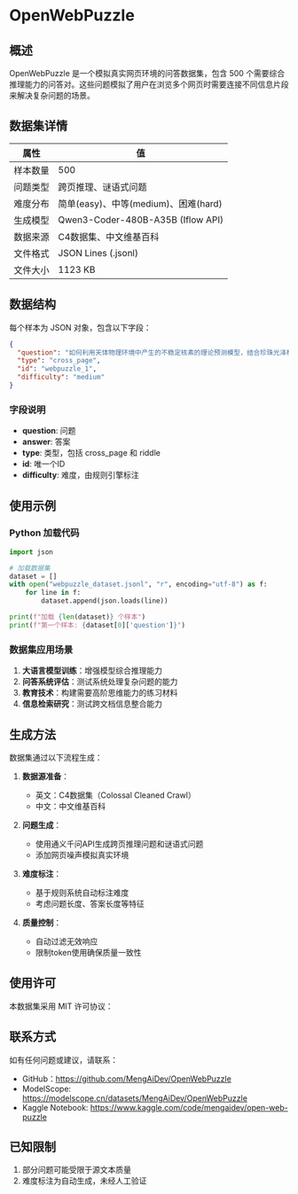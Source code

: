 # OpenWebPuzzle

## 概述

OpenWebPuzzle 是一个模拟真实网页环境的问答数据集，包含 500 个需要综合推理能力的问答对。这些问题模拟了用户在浏览多个网页时需要连接不同信息片段来解决复杂问题的场景。

## 数据集详情

| 属性 | 值 |
|------|----|
| 样本数量 | 500 |
| 问题类型 | 跨页推理、谜语式问题 |
| 难度分布 | 简单(easy)、中等(medium)、困难(hard) |
| 生成模型 | Qwen3-Coder-480B-A35B (Iflow API) |
| 数据来源 | C4数据集、中文维基百科 |
| 文件格式 | JSON Lines (.jsonl) |
| 文件大小 | 1123 KB |

## 数据结构

每个样本为 JSON 对象，包含以下字段：

```json
{
  "question": "如何利用天体物理环境中产生的不稳定核素的理论预测模型，结合珍珠光泽材料的特性，设计出既符合核反应稳定性要求又具备优雅珠宝美学的新型材料？",      "answer": "通过理论模型预测核反应产生的稳定核素的物理特性（如耐久性与光学性质），将其与珍珠光泽的柔和质感及金属材料的工艺结合，可开发出兼具科学稳定性与美学价值的珠宝。需平衡核素的实验验证需求与珠宝设计的简约风格，确保材料在极端环境下的稳定性同时满足优雅外观的需求。",
  "type": "cross_page",
  "id": "webpuzzle_1",
  "difficulty": "medium"
}
```

### 字段说明

- **question**: 问题
- **answer**: 答案
- **type**: 类型，包括 cross_page 和 riddle
- **id**: 唯一个ID
- **difficulty**: 难度，由规则引擎标注

## 使用示例

### Python 加载代码

```python
import json

# 加载数据集
dataset = []
with open("webpuzzle_dataset.jsonl", "r", encoding="utf-8") as f:
    for line in f:
        dataset.append(json.loads(line))

print(f"加载 {len(dataset)} 个样本")
print(f"第一个样本: {dataset[0]['question']}")
```

### 数据集应用场景

1. **大语言模型训练**：增强模型综合推理能力
2. **问答系统评估**：测试系统处理复杂问题的能力
3. **教育技术**：构建需要高阶思维能力的练习材料
4. **信息检索研究**：测试跨文档信息整合能力

## 生成方法

数据集通过以下流程生成：

1. **数据源准备**：
   - 英文：C4数据集（Colossal Cleaned Crawl）
   - 中文：中文维基百科
   
2. **问题生成**：
   - 使用通义千问API生成跨页推理问题和谜语式问题
   - 添加网页噪声模拟真实环境

3. **难度标注**：
   - 基于规则系统自动标注难度
   - 考虑问题长度、答案长度等特征

4. **质量控制**：
   - 自动过滤无效响应
   - 限制token使用确保质量一致性

## 使用许可

本数据集采用 MIT 许可协议：

## 联系方式

如有任何问题或建议，请联系：
- GitHub：https://github.com/MengAiDev/OpenWebPuzzle
- ModelScope: https://modelscope.cn/datasets/MengAiDev/OpenWebPuzzle
- Kaggle Notebook: https://www.kaggle.com/code/mengaidev/open-web-puzzle

## 已知限制

1. 部分问题可能受限于源文本质量
2. 难度标注为自动生成，未经人工验证
